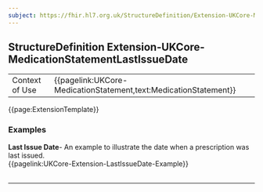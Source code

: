 ```yaml
---
subject: https://fhir.hl7.org.uk/StructureDefinition/Extension-UKCore-MedicationStatementLastIssueDate
---
```

## StructureDefinition Extension-UKCore-MedicationStatementLastIssueDate

<table id="addToTranspose">
<tr><td>Context of Use</td>
<td>{{pagelink:UKCore-MedicationStatement,text:MedicationStatement}}</td>
</tr>
</table>

{{page:ExtensionTemplate}}

<div id="Examples" class="tabcontent">
  <h3>Examples</h3>
  <b>Last Issue Date</b>- An example to illustrate the date when a prescription was last issued.<br>
  {{pagelink:UKCore-Extension-LastIssueDate-Example}}
  <br><br>
</div>

---